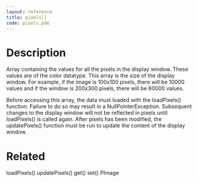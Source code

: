 ```yaml
---
layout: reference
title: pixels[]
code: pixels.pde
---
```


# Description

Array containing the values for all the pixels in the display window. These values are of the color datatype. This array is the size of the display window. For example, if the image is 100x100 pixels, there will be 10000 values and if the window is 200x300 pixels, there will be 60000 values.

Before accessing this array, the data must loaded with the loadPixels() function. Failure to do so may result in a NullPointerException. Subsequent changes to the display window will not be reflected in pixels until loadPixels() is called again. After pixels has been modified, the updatePixels() function must be run to update the content of the display window.

# Related

loadPixels()
updatePixels()
get()
set()
PImage
